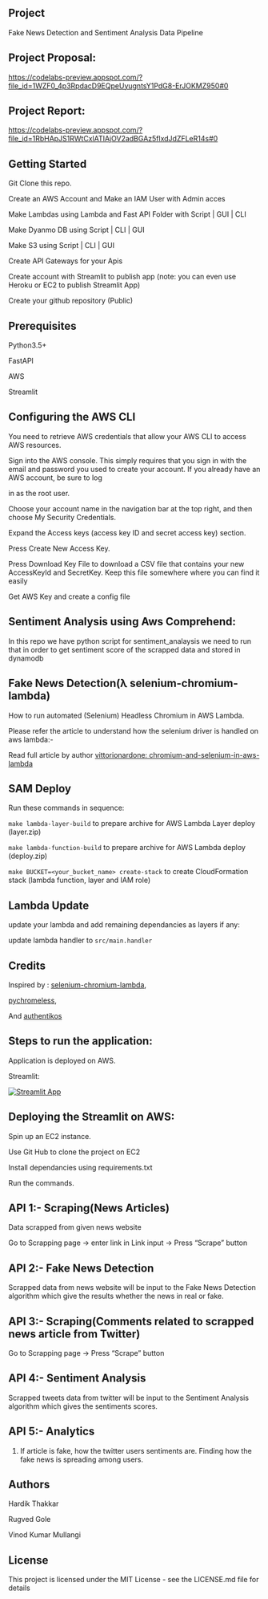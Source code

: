 ## Project
Fake News Detection and Sentiment Analysis Data Pipeline

## Project Proposal:

https://codelabs-preview.appspot.com/?file_id=1WZF0_4p3RpdacD9EQpeUyugntsY1PdG8-ErJOKMZ950#0

## Project Report:

https://codelabs-preview.appspot.com/?file_id=1RbHApJS1RWtCxlATIAjOV2adBGAz5flxdJdZFLeR14s#0


## Getting Started
Git Clone this repo.

Create an AWS Account and Make an IAM User with Admin acces

Make Lambdas using Lambda and Fast API Folder with Script | GUI | CLI

Make Dyanmo DB using Script | CLI | GUI

Make S3 using Script | CLI | GUI

Create API Gateways for your Apis

Create account with Streamlit to publish app (note: you can even use Heroku or EC2 to publish Streamlit App)

Create your github repository (Public)


## Prerequisites
Python3.5+

FastAPI

AWS

Streamlit

## Configuring the AWS CLI
You need to retrieve AWS credentials that allow your AWS CLI to access AWS resources.

Sign into the AWS console. This simply requires that you sign in with the email and password you used to create your account. If you already have an AWS account, be sure to log 

in as the root user.

Choose your account name in the navigation bar at the top right, and then choose My Security Credentials.

Expand the Access keys (access key ID and secret access key) section.

Press Create New Access Key.

Press Download Key File to download a CSV file that contains your new AccessKeyId and SecretKey. Keep this file somewhere where you can find it easily

Get AWS Key and create a config file


## Sentiment Analysis using Aws Comprehend:
In this repo we have python script for sentiment_analaysis we need to run that in order to get sentiment score of the scrapped data and stored in dynamodb


## Fake News Detection(λ selenium-chromium-lambda)

How to run automated (Selenium) Headless Chromium in AWS Lambda.

Please refer the article to understand how the selenium driver is handled on aws lambda:-

Read full article by author [vittorionardone: chromium-and-selenium-in-aws-lambda](https://www.vittorionardone.it/en/2020/06/04/chromium-and-selenium-in-aws-lambda)
## SAM Deploy
Run these commands in sequence:

`make lambda-layer-build` to prepare archive for AWS Lambda Layer deploy (layer.zip)

`make lambda-function-build` to prepare archive for AWS Lambda deploy (deploy.zip)

`make BUCKET=<your_bucket_name> create-stack` to create CloudFormation stack (lambda function, layer and IAM role)

## Lambda Update
update your lambda and add remaining dependancies as layers if any:

update lambda handler to `src/main.handler`

## Credits
Inspired by : [selenium-chromium-lambda](https://github.com/vittorio-nardone/selenium-chromium-lambda),

[pychromeless](https://github.com/21Buttons/pychromeless),

And [authentikos](https://github.com/srinjoychakravarty/authentikos)


## Steps to run the application:

Application is deployed on AWS.

Streamlit:

[![Streamlit App](https://static.streamlit.io/badges/streamlit_badge_black_white.svg)](https://share.streamlit.io/hardikthakkar94/streamlit/main/)



## Deploying the Streamlit on AWS:

Spin up an EC2 instance.

Use Git Hub to clone the project on EC2

Install dependancies using requirements.txt

Run the commands.

## API 1:- Scraping(News Articles)

Data scrapped from given news website

Go to Scrapping page -> enter link in Link input -> Press “Scrape” button


## API 2:- Fake News Detection

Scrapped data from news website will be input to the Fake News Detection algorithm which give the results whether the news in real or fake.

## API 3:- Scraping(Comments related to scrapped news article from Twitter)

Go to Scrapping page -> Press “Scrape” button

## API 4:- Sentiment Analysis

Scrapped tweets data from twitter will be input to the Sentiment Analysis algorithm which gives the sentiments scores.

## API 5:- Analytics

1. If article is fake, how the twitter users sentiments are. Finding how the fake news is spreading among users.



## Authors
Hardik Thakkar

Rugved Gole

Vinod Kumar Mullangi

## License
This project is licensed under the MIT License - see the LICENSE.md file for details
